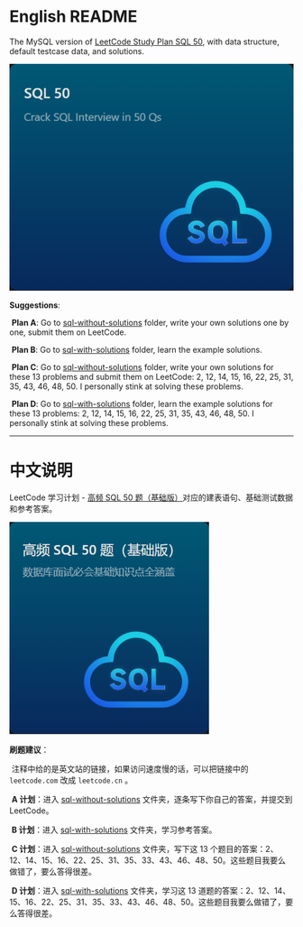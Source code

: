 # English README

The MySQL version of [LeetCode Study Plan SQL 50](https://leetcode.com/studyplan/top-sql-50/), with data structure, default testcase data, and solutions.

![](./images/en_pic.png)

**Suggestions**:

​	**Plan A**: Go to [sql-without-solutions](./sql-without-solutions) folder, write your own solutions one by one, submit them on LeetCode.

​	**Plan B**: Go to [sql-with-solutions](./sql-without-solutions) folder, learn the example solutions.

​	**Plan C**: Go to [sql-without-solutions](./sql-without-solutions) folder, write your own solutions for these 13 problems and submit them on LeetCode: 2, 12, 14, 15, 16, 22, 25, 31, 35, 43, 46, 48, 50. I personally stink at solving these problems.

​	**Plan D**: Go to [sql-with-solutions](./sql-without-solutions) folder, learn the example solutions for these 13 problems: 2, 12, 14, 15, 16, 22, 25, 31, 35, 43, 46, 48, 50. I personally stink at solving these problems.

---

# 中文说明

LeetCode 学习计划 - [高频 SQL 50 题（基础版）](https://leetcode.cn/studyplan/sql-free-50/)对应的建表语句、基础测试数据和参考答案。

![](./images/cn_pic.png)



**刷题建议**：

​	注释中给的是英文站的链接，如果访问速度慢的话，可以把链接中的 `leetcode.com` 改成 `leetcode.cn` 。

​	**A 计划**：进入 [sql-without-solutions](./sql-without-solutions) 文件夹，逐条写下你自己的答案，并提交到 LeetCode。

​	**B 计划**：进入 [sql-with-solutions](./sql-without-solutions) 文件夹，学习参考答案。

​	**C 计划**：进入 [sql-without-solutions](./sql-without-solutions) 文件夹，写下这 13 个题目的答案：2、12、14、15、16、22、25、31、35、33、43、46、48、50。这些题目我要么做错了，要么答得很差。

​	**D 计划**：进入 [sql-with-solutions](./sql-without-solutions) 文件夹，学习这 13 道题的答案：2、12、14、15、16、22、25、31、35、33、43、46、48、50。这些题目我要么做错了，要么答得很差。

